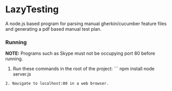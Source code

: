 # LazyTesting

A node.js based program for parsing manual gherkin/cucumber feature files and generating a pdf based manual test plan.

### Running

<b>NOTE:</b> Programs such as Skype must not be occupying port 80 before running.

1. Run these commands in the root of the project: ```
npm install
node server.js
```
2. Navigate to localhost:80 in a web browser.